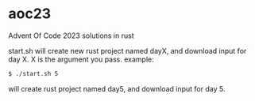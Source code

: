 # aoc23
Advent Of Code 2023 solutions in rust

start.sh will create new rust project named dayX, and download input for day X. X is the argument you pass.
example: 
```sh
$ ./start.sh 5
```
will create rust project named day5, and download input for day 5.
